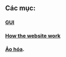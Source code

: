 ## Các mục:
### [GUI](https://github.com/toan207/Theory/blob/master/Theory/GUI.md)
### [How the website work](https://github.com/toan207/Theory/blob/master/Theory/Website.md)
### [Ảo hóa](https://github.com/toan207/Theory/blob/master/Theory/aohoa.md).
